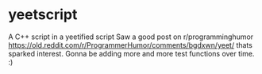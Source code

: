 # yeetscript
A C++ script in a yeetified script
Saw a good post on r/programminghumor https://old.reddit.com/r/ProgrammerHumor/comments/bgdxwn/yeet/ thats sparked interest.
Gonna be adding more and more test functions over time.
:)
